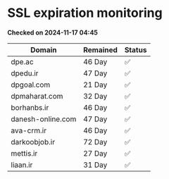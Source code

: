 # SSL expiration monitoring

**Checked on 2024-11-17 04:45**

| Domain | Remained | Status       |
|--------|----------|--------------|
| dpe.ac     | 46 Day   | ✅ |
| dpedu.ir     | 47 Day   | ✅ |
| dpgoal.com     | 21 Day   | ✅ |
| dpmaharat.com     | 32 Day   | ✅ |
| borhanbs.ir     | 46 Day   | ✅ |
| danesh-online.com     | 47 Day   | ✅ |
| ava-crm.ir     | 46 Day   | ✅ |
| darkoobjob.ir     | 72 Day   | ✅ |
| mettis.ir     | 27 Day   | ✅ |
| liaan.ir     | 31 Day   | ✅ |
